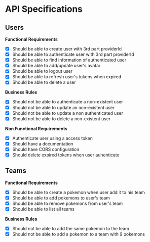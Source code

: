 # API Specifications

## Users

**Functional Requirements**

- [x] Should be able to create user with 3rd part providerId
- [x] Should be able to authenticate user with 3rd part providerId
- [x] Should be able to find information of authenticated user
- [x] Should be able to add/update user's avatar
- [x] Should be able to logout user
- [x] Should be able to refresh user's tokens when expired
- [x] Should be able to delete a user

**Business Rules**

- [x] Should not be able to authenticate a non-existent user
- [x] Should not be able to update an non-existent user
- [x] Should not be able to update a non authenticated user
- [x] Should not be able to delete a non-existent user

**Non Functional Requirements**

- [x] Authenticate user using a access token
- [x] Should have a documentation
- [x] Should have CORS configuration
- [x] Should delete expired tokens when user auhenticate

## Teams

**Functional Requirements**

- [x] Should be able to create a pokemon when user add it to his team
- [x] Should be able to add pokemons to user's team
- [x] Should be able to remove pokemons from user's team
- [x] Should be able to list all teams

**Business Rules**

- [x] Should not be able to add the same pokemon to the team
- [x] Should not be able to add a pokemon to a team with 6 pokemons